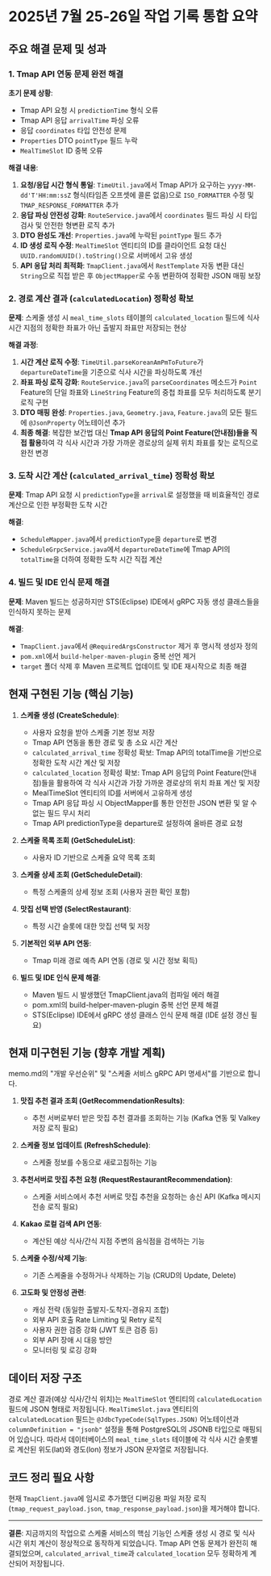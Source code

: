 # 2025년 7월 25-26일 작업 기록 통합 요약

## 주요 해결 문제 및 성과

### 1. Tmap API 연동 문제 완전 해결

**초기 문제 상황**:
- Tmap API 요청 시 `predictionTime` 형식 오류
- Tmap API 응답 `arrivalTime` 파싱 오류
- 응답 `coordinates` 타입 안전성 문제
- `Properties` DTO `pointType` 필드 누락
- `MealTimeSlot` ID 중복 오류

**해결 내용**:
1. **요청/응답 시간 형식 통일**: `TimeUtil.java`에서 Tmap API가 요구하는 `yyyy-MM-dd'T'HH:mm:ssZ` 형식(타임존 오프셋에 콜론 없음)으로 `ISO_FORMATTER` 수정 및 `TMAP_RESPONSE_FORMATTER` 추가
2. **응답 파싱 안전성 강화**: `RouteService.java`에서 `coordinates` 필드 파싱 시 타입 검사 및 안전한 형변환 로직 추가
3. **DTO 완성도 개선**: `Properties.java`에 누락된 `pointType` 필드 추가
4. **ID 생성 로직 수정**: `MealTimeSlot` 엔티티의 ID를 클라이언트 요청 대신 `UUID.randomUUID().toString()`으로 서버에서 고유 생성
5. **API 응답 처리 최적화**: `TmapClient.java`에서 `RestTemplate` 자동 변환 대신 `String`으로 직접 받은 후 `ObjectMapper`로 수동 변환하여 정확한 JSON 매핑 보장

### 2. 경로 계산 결과 (`calculatedLocation`) 정확성 확보

**문제**: 스케줄 생성 시 `meal_time_slots` 테이블의 `calculated_location` 필드에 식사 시간 지점의 정확한 좌표가 아닌 출발지 좌표만 저장되는 현상

**해결 과정**:
1. **시간 계산 로직 수정**: `TimeUtil.parseKoreanAmPmToFuture`가 `departureDateTime`을 기준으로 식사 시간을 파싱하도록 개선
2. **좌표 파싱 로직 강화**: `RouteService.java`의 `parseCoordinates` 메소드가 `Point` Feature의 단일 좌표와 `LineString` Feature의 중첩 좌표를 모두 처리하도록 분기 로직 구현
3. **DTO 매핑 완성**: `Properties.java`, `Geometry.java`, `Feature.java`의 모든 필드에 `@JsonProperty` 어노테이션 추가
4. **최종 해결**: 복잡한 보간법 대신 **Tmap API 응답의 Point Feature(안내점)들을 직접 활용**하여 각 식사 시간과 가장 가까운 경로상의 실제 위치 좌표를 찾는 로직으로 완전 변경

### 3. 도착 시간 계산 (`calculated_arrival_time`) 정확성 확보

**문제**: Tmap API 요청 시 `predictionType`을 `arrival`로 설정했을 때 비효율적인 경로 계산으로 인한 부정확한 도착 시간

**해결**: 
- `ScheduleMapper.java`에서 `predictionType`을 `departure`로 변경
- `ScheduleGrpcService.java`에서 `departureDateTime`에 Tmap API의 `totalTime`을 더하여 정확한 도착 시간 직접 계산

### 4. 빌드 및 IDE 인식 문제 해결

**문제**: Maven 빌드는 성공하지만 STS(Eclipse) IDE에서 gRPC 자동 생성 클래스들을 인식하지 못하는 문제

**해결**:
- `TmapClient.java`에서 `@RequiredArgsConstructor` 제거 후 명시적 생성자 정의
- `pom.xml`에서 `build-helper-maven-plugin` 중복 선언 제거
- `target` 폴더 삭제 후 Maven 프로젝트 업데이트 및 IDE 재시작으로 최종 해결

## 현재 구현된 기능 (핵심 기능)

1. **스케줄 생성 (CreateSchedule)**:
   - 사용자 요청을 받아 스케줄 기본 정보 저장
   - Tmap API 연동을 통한 경로 및 총 소요 시간 계산
   - `calculated_arrival_time` 정확성 확보: Tmap API의 totalTime을 기반으로 정확한 도착 시간 계산 및 저장
   - `calculated_location` 정확성 확보: Tmap API 응답의 Point Feature(안내점)들을 활용하여 각 식사 시간과 가장 가까운 경로상의 위치 좌표 계산 및 저장
   - MealTimeSlot 엔티티의 ID를 서버에서 고유하게 생성
   - Tmap API 응답 파싱 시 ObjectMapper를 통한 안전한 JSON 변환 및 알 수 없는 필드 무시 처리
   - Tmap API predictionType을 departure로 설정하여 올바른 경로 요청

2. **스케줄 목록 조회 (GetScheduleList)**:
   - 사용자 ID 기반으로 스케줄 요약 목록 조회

3. **스케줄 상세 조회 (GetScheduleDetail)**:
   - 특정 스케줄의 상세 정보 조회 (사용자 권한 확인 포함)

4. **맛집 선택 반영 (SelectRestaurant)**:
   - 특정 시간 슬롯에 대한 맛집 선택 및 저장

5. **기본적인 외부 API 연동**:
   - Tmap 미래 경로 예측 API 연동 (경로 및 시간 정보 획득)

6. **빌드 및 IDE 인식 문제 해결**:
   - Maven 빌드 시 발생했던 TmapClient.java의 컴파일 에러 해결
   - pom.xml의 build-helper-maven-plugin 중복 선언 문제 해결
   - STS(Eclipse) IDE에서 gRPC 생성 클래스 인식 문제 해결 (IDE 설정 갱신 필요)

## 현재 미구현된 기능 (향후 개발 계획)

memo.md의 "개발 우선순위" 및 "스케줄 서비스 gRPC API 명세서"를 기반으로 합니다.

1. **맛집 추천 결과 조회 (GetRecommendationResults)**:
   - 추천 서버로부터 받은 맛집 추천 결과를 조회하는 기능 (Kafka 연동 및 Valkey 저장 로직 필요)

2. **스케줄 정보 업데이트 (RefreshSchedule)**:
   - 스케줄 정보를 수동으로 새로고침하는 기능

3. **추천서버로 맛집 추천 요청 (RequestRestaurantRecommendation)**:
   - 스케줄 서비스에서 추천 서버로 맛집 추천을 요청하는 송신 API (Kafka 메시지 전송 로직 필요)

4. **Kakao 로컬 검색 API 연동**:
   - 계산된 예상 식사/간식 지점 주변의 음식점을 검색하는 기능

5. **스케줄 수정/삭제 기능**:
   - 기존 스케줄을 수정하거나 삭제하는 기능 (CRUD의 Update, Delete)

6. **고도화 및 안정성 관련**:
   - 캐싱 전략 (동일한 출발지-도착지-경유지 조합)
   - 외부 API 호출 Rate Limiting 및 Retry 로직
   - 사용자 권한 검증 강화 (JWT 토큰 검증 등)
   - 외부 API 장애 시 대응 방안
   - 모니터링 및 로깅 강화

## 데이터 저장 구조

경로 계산 결과(예상 식사/간식 위치)는 `MealTimeSlot` 엔티티의 `calculatedLocation` 필드에 JSON 형태로 저장됩니다. `MealTimeSlot.java` 엔티티의 `calculatedLocation` 필드는 `@JdbcTypeCode(SqlTypes.JSON)` 어노테이션과 `columnDefinition = "jsonb"` 설정을 통해 PostgreSQL의 JSONB 타입으로 매핑되어 있습니다. 따라서 데이터베이스의 `meal_time_slots` 테이블에 각 식사 시간 슬롯별로 계산된 위도(lat)와 경도(lon) 정보가 JSON 문자열로 저장됩니다.

## 코드 정리 필요 사항

현재 `TmapClient.java`에 임시로 추가했던 디버깅용 파일 저장 로직(`tmap_request_payload.json`, `tmap_response_payload.json`)을 제거해야 합니다.

---

**결론**: 지금까지의 작업으로 스케줄 서비스의 핵심 기능인 스케줄 생성 시 경로 및 식사 시간 위치 계산이 정상적으로 동작하게 되었습니다. Tmap API 연동 문제가 완전히 해결되었으며, `calculated_arrival_time`과 `calculated_location` 모두 정확하게 계산되어 저장됩니다.